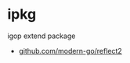 # ipkg

igop extend package

- [github.com/modern-go/reflect2](https://github.com/modern-go/reflect2)
